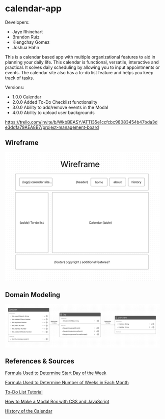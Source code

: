 # calendar-app

Developers:
- Jaye Rhinehart
- Brandon Ruiz
- Kiengchay Gomez
- Joshua Hahn

This is a calendar based app with multiple organizational features to aid in planning your daily life. This calendar is functional, versatile, interactive and practical. It solves daily scheduling by allowing you to input appointments or events. The calendar site also has a to-do list feature and helps you keep track of tasks.

Versions:

* 1.0.0 Calendar
* 2.0.0 Added To-Do Checklist functionality
* 3.0.0 Ability to add/remove events in the Modal
* 4.0.0 Ability to upload user backgrounds

https://trello.com/invite/b/WkbBEASY/ATTI35e1ccfcbc98083454b47bda3de3ddfa79AEA8B7/project-management-board

## Wireframe

![wireframe](/img/wireframe.png)

## Domain Modeling

![domain model](/img/domain-model.png)


## References & Sources

[Formula Used to Determine Start Day of the Week](https://math.stackexchange.com/questions/3894758/formula-to-find-the-day-of-any-date-in-gregorian-calendar-derivation)

[Formula Used to Determine Number of Weeks in Each Month](https://stackoverflow.com/questions/2483719/get-weeks-in-month-through-javascript)

[To-Do List Tutorial](https://www.tutorialstonight.com/to-do-list-javascript)

[How to Make a Modal Box with CSS and JavaScript](https://www.w3schools.com/howto/howto_css_modals.asp)

[History of the Calendar](https://mathshistory.st-andrews.ac.uk/Astronomy/bhistory/)




